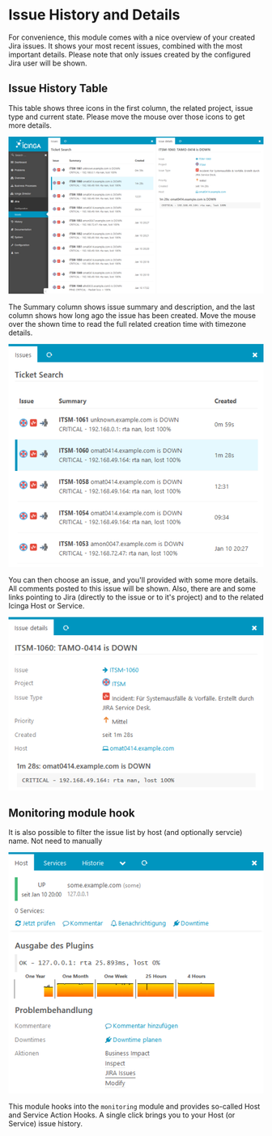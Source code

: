 Issue History and Details
=========================

For convenience, this module comes with a nice overview of your created Jira
issues. It shows your most recent issues, combined with the most important
details. Please note that only issues created by the configured Jira user will
be shown.

Issue History Table
-------------------

This table shows three icons in the first column, the related project, issue
type and current state. Please move the mouse over those icons to get more
details. 

[![Issue list and details](screenshot/issue_list_and_details_small.png)](screenshot/issue_list_and_details.png)

The Summary column shows issue summary and description, and the last column
shows how long ago the issue has been created. Move the mouse over the shown
time to read the full related creation time with timezone details.

![Jira issue list](screenshot/issue_list.png)

You can then choose an issue, and you'll provided with some more details. All
comments posted to this issue will be shown. Also, there are and some links
pointing to Jira (directly to the issue or to it's project) and to the related
Icinga Host or Service.

![Jira issue details](screenshot/issue_details.png)


Monitoring module hook
----------------------

It is also possible to filter the issue list by host (and optionally servcie)
name. Not need to manually 

![Monitoring Action Hook](screenshot/monitoring_action_hook.png)

This module hooks into the `monitoring` module and provides so-called Host and
Service Action Hooks. A single click brings you to your Host (or Service) issue
history.
